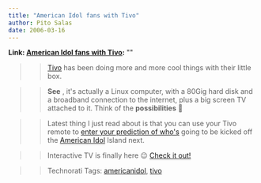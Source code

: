 ```yaml
---
title: "American Idol fans with Tivo"
author: Pito Salas
date: 2006-03-16
---
```


**Link: [American Idol fans with Tivo](None):** ""


>>

>> [Tivo](<http://www.tivo.com/0.0.asp>) has been doing more and more cool
things with their little box.

>>

>> **See** , it's actually a Linux computer, with a 80Gig hard disk and a
broadband connection to the internet, plus a big screen TV attached to it.
Think of the **possibilities** 🙂

>>

>> Latest thing I just read about is that you can use your Tivo remote to
[enter your prediction of
who's](<http://blog.tivo.com/tivo_blog/2006/03/idol_speculatio_1.html>) going
to be kicked off the [American Idol](<http://www.idolonfox.com/>) Island next.

>>

>> Interactive TV is finally here 😉 [Check it
out!](<http://blog.tivo.com/tivo_blog/2006/03/idol_speculatio_1.html>)

>>

>> Technorati Tags:
[americanidol](<http://www.technorati.com/tag/americanidol>),
[tivo](<http://www.technorati.com/tag/tivo>)


